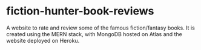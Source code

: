 # fiction-hunter-book-reviews
A website to rate and review some of the famous fiction/fantasy books. It is created using the MERN stack, with MongoDB hosted on Atlas and the website deployed on Heroku.
